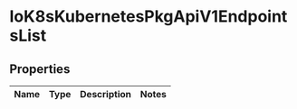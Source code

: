 
# IoK8sKubernetesPkgApiV1EndpointsList

## Properties
Name | Type | Description | Notes
------------ | ------------- | ------------- | -------------



